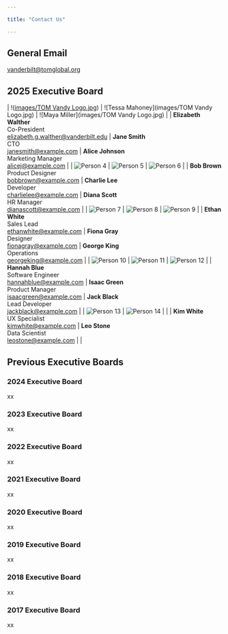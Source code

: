```yaml
---

title: "Contact Us"

---
```


## General Email
vanderbilt@tomglobal.org
## 2025 Executive Board


| !([images/TOM Vandy Logo.jpg](https://tomglobal.org/assets/images/tom-logo-color.svg)) | ![Tessa Mahoney](images/TOM Vandy Logo.jpg) | ![Maya Miller](images/TOM Vandy Logo.jpg) |
| **Elizabeth Walther**<br>Co-President<br>[elizabeth.g.walther@vanderbilt.edu](mailto:elizabeth.g.walther@vanderbilt.edu) | **Jane Smith**<br>CTO<br>[janesmith@example.com](mailto:janesmith@example.com) | **Alice Johnson**<br>Marketing Manager<br>[alicej@example.com](mailto:alicej@example.com) |
| ![Person 4](images/person4.jpg) | ![Person 5](images/person5.jpg) | ![Person 6](images/person6.jpg) |
| **Bob Brown**<br>Product Designer<br>[bobbrown@example.com](mailto:bobbrown@example.com) | **Charlie Lee**<br>Developer<br>[charlielee@example.com](mailto:charlielee@example.com) | **Diana Scott**<br>HR Manager<br>[dianascott@example.com](mailto:dianascott@example.com) |
| ![Person 7](images/person7.jpg) | ![Person 8](images/person8.jpg) | ![Person 9](images/person9.jpg) |
| **Ethan White**<br>Sales Lead<br>[ethanwhite@example.com](mailto:ethanwhite@example.com) | **Fiona Gray**<br>Designer<br>[fionagray@example.com](mailto:fionagray@example.com) | **George King**<br>Operations<br>[georgeking@example.com](mailto:georgeking@example.com) |
| ![Person 10](images/person10.jpg) | ![Person 11](images/person11.jpg) | ![Person 12](images/person12.jpg) |
| **Hannah Blue**<br>Software Engineer<br>[hannahblue@example.com](mailto:hannahblue@example.com) | **Isaac Green**<br>Product Manager<br>[isaacgreen@example.com](mailto:isaacgreen@example.com) | **Jack Black**<br>Lead Developer<br>[jackblack@example.com](mailto:jackblack@example.com) |
| ![Person 13](images/person13.jpg) | ![Person 14](images/person14.jpg) | |
| **Kim White**<br>UX Specialist<br>[kimwhite@example.com](mailto:kimwhite@example.com) | **Leo Stone**<br>Data Scientist<br>[leostone@example.com](mailto:leostone@example.com) | |


## Previous Executive Boards

### 2024 Executive Board

xx

### 2023 Executive Board 

xx

### 2022 Executive Board

xx

### 2021 Executive Board

xx

### 2020 Executive Board

xx

### 2019 Executive Board

xx

### 2018 Executive Board

xx

### 2017 Executive Board

xx

